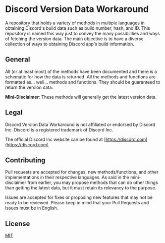 # Discord Version Data Workaround

A repository that holds a variety of methods in multiple languages in obtaining Discord's build data such as build number, hash, and ID. This repository is named this way just to convey the many possibilities and ways of fetching the version data. The main objective is to have a diverse collection of ways to obtaining Discord app's build information.

## General
All (or at least most) of the methods have been documented and there is a schematic for how the data is returned. All the methods and functions are formatted as... well... methods and functions. They should be guaranteed to return the version data.

**Mini-Disclaimer**: These methods will generally get the latest version data.

## Legal
Discord Version Data Workaround is not affiliated or endorsed by Discord Inc. Discord is a registered trademark of Discord Inc.

The official Discord Inc website can be found at [https://discord.com](https://discord.com)

## Contributing
Pull requests are accepted for changes, new methods/functions, and other implementations in their respective languages. As said in the mini-disclaimer from earlier, you may propose methods that can do other things than getting the latest data, but it must retain its relevancy to the purpose.

Issues are accepted for fixes or proposing new features that may not be ready to be reviewed.
Please keep in mind that your Pull Requests and Issues must be in English.

## License
[MIT](https://github.com/Forgi4G/DVersion-Data-Workarounds/blob/main/LICENSE.md)

